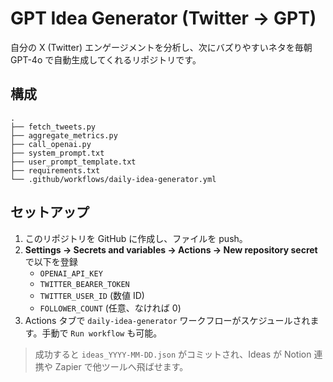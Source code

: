 # GPT Idea Generator (Twitter → GPT)

自分の X (Twitter) エンゲージメントを分析し、次にバズりやすいネタを毎朝 GPT-4o で自動生成してくれるリポジトリです。

## 構成
```
.
├── fetch_tweets.py
├── aggregate_metrics.py
├── call_openai.py
├── system_prompt.txt
├── user_prompt_template.txt
├── requirements.txt
└── .github/workflows/daily-idea-generator.yml
```

## セットアップ

1. このリポジトリを GitHub に作成し、ファイルを push。
2. **Settings → Secrets and variables → Actions → New repository secret** で以下を登録  
   - `OPENAI_API_KEY`  
   - `TWITTER_BEARER_TOKEN`  
   - `TWITTER_USER_ID` (数値 ID)  
   - `FOLLOWER_COUNT` (任意、なければ 0)
3. Actions タブで `daily-idea-generator` ワークフローがスケジュールされます。手動で `Run workflow` も可能。

> 成功すると `ideas_YYYY-MM-DD.json` がコミットされ、Ideas が Notion 連携や Zapier で他ツールへ飛ばせます。

